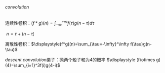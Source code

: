 ###### convolution

连续性卷积：$(f*g)(n)=\int_{-\infty}^{+\infty}f(\tau)g(n-\tau)d\tau$

​					 $n=\tau+(n-\tau)$

离散性卷积：$\displaystyle(f*g)(n)=\sum_{\tau=-\infty}^\infty f(\tau)g(n-\tau)$ 

$descent  \ convolution$栗子：抛两个骰子和为4的概率 $\displaystyle (f\otimes g)(4)=\sum_{i=1}^3f(i)g(4-i)$ 


